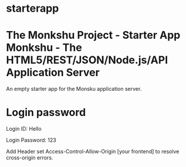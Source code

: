 ﻿# starterapp
The Monkshu Project - Starter App
Monkshu - The HTML5/REST/JSON/Node.js/API Application Server
================================================================
An empty starter app for the Monsku application server.

Login password
==============
Login ID: Hello

Login Password: 123

Add Header set Access-Control-Allow-Origin [your frontend] to resolve cross-origin errors.


